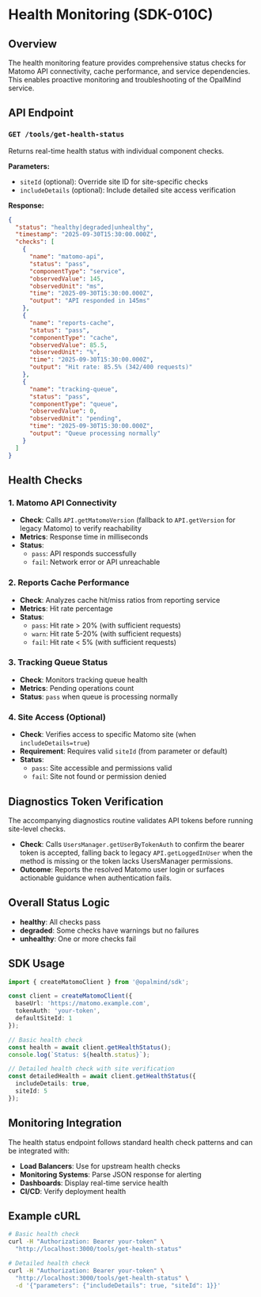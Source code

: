 # Health Monitoring (SDK-010C)

## Overview

The health monitoring feature provides comprehensive status checks for Matomo API connectivity, cache performance, and service dependencies. This enables proactive monitoring and troubleshooting of the OpalMind service.

## API Endpoint

### `GET /tools/get-health-status`

Returns real-time health status with individual component checks.

**Parameters:**
- `siteId` (optional): Override site ID for site-specific checks
- `includeDetails` (optional): Include detailed site access verification

**Response:**
```json
{
  "status": "healthy|degraded|unhealthy",
  "timestamp": "2025-09-30T15:30:00.000Z",
  "checks": [
    {
      "name": "matomo-api",
      "status": "pass",
      "componentType": "service",
      "observedValue": 145,
      "observedUnit": "ms",
      "time": "2025-09-30T15:30:00.000Z",
      "output": "API responded in 145ms"
    },
    {
      "name": "reports-cache",
      "status": "pass",
      "componentType": "cache",
      "observedValue": 85.5,
      "observedUnit": "%",
      "time": "2025-09-30T15:30:00.000Z",
      "output": "Hit rate: 85.5% (342/400 requests)"
    },
    {
      "name": "tracking-queue",
      "status": "pass",
      "componentType": "queue",
      "observedValue": 0,
      "observedUnit": "pending",
      "time": "2025-09-30T15:30:00.000Z",
      "output": "Queue processing normally"
    }
  ]
}
```

## Health Checks

### 1. Matomo API Connectivity
- **Check**: Calls `API.getMatomoVersion` (fallback to `API.getVersion` for legacy Matomo) to verify reachability
- **Metrics**: Response time in milliseconds
- **Status**: 
  - `pass`: API responds successfully
  - `fail`: Network error or API unreachable

### 2. Reports Cache Performance
- **Check**: Analyzes cache hit/miss ratios from reporting service
- **Metrics**: Hit rate percentage
- **Status**:
  - `pass`: Hit rate > 20% (with sufficient requests)
  - `warn`: Hit rate 5-20% (with sufficient requests)
  - `fail`: Hit rate < 5% (with sufficient requests)

### 3. Tracking Queue Status
- **Check**: Monitors tracking queue health
- **Metrics**: Pending operations count
- **Status**: `pass` when queue is processing normally

### 4. Site Access (Optional)
- **Check**: Verifies access to specific Matomo site (when `includeDetails=true`)
- **Requirement**: Requires valid `siteId` (from parameter or default)
- **Status**:
  - `pass`: Site accessible and permissions valid
  - `fail`: Site not found or permission denied

## Diagnostics Token Verification

The accompanying diagnostics routine validates API tokens before running site-level checks.

- **Check**: Calls `UsersManager.getUserByTokenAuth` to confirm the bearer token is accepted, falling back to legacy `API.getLoggedInUser` when the method is missing or the token lacks UsersManager permissions.
- **Outcome**: Reports the resolved Matomo user login or surfaces actionable guidance when authentication fails.

## Overall Status Logic

- **healthy**: All checks pass
- **degraded**: Some checks have warnings but no failures
- **unhealthy**: One or more checks fail

## SDK Usage

```typescript
import { createMatomoClient } from '@opalmind/sdk';

const client = createMatomoClient({
  baseUrl: 'https://matomo.example.com',
  tokenAuth: 'your-token',
  defaultSiteId: 1
});

// Basic health check
const health = await client.getHealthStatus();
console.log(`Status: ${health.status}`);

// Detailed health check with site verification
const detailedHealth = await client.getHealthStatus({ 
  includeDetails: true,
  siteId: 5 
});
```

## Monitoring Integration

The health status endpoint follows standard health check patterns and can be integrated with:

- **Load Balancers**: Use for upstream health checks
- **Monitoring Systems**: Parse JSON response for alerting
- **Dashboards**: Display real-time service health
- **CI/CD**: Verify deployment health

## Example cURL

```bash
# Basic health check
curl -H "Authorization: Bearer your-token" \
  "http://localhost:3000/tools/get-health-status"

# Detailed health check
curl -H "Authorization: Bearer your-token" \
  "http://localhost:3000/tools/get-health-status" \
  -d '{"parameters": {"includeDetails": true, "siteId": 1}}'
```
